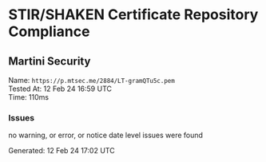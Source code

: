 # STIR/SHAKEN Certificate Repository Compliance

## Martini Security

Name: `https://p.mtsec.me/2884/LT-gramQTu5c.pem`\
Tested At: 12 Feb 24 16:59 UTC\
Time: 110ms

### Issues

no warning, or error, or notice date level issues were found

Generated: 12 Feb 24 17:02 UTC